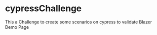 # cypressChallenge
This a Challenge to create some scenarios on cypress to validate Blazer Demo Page
